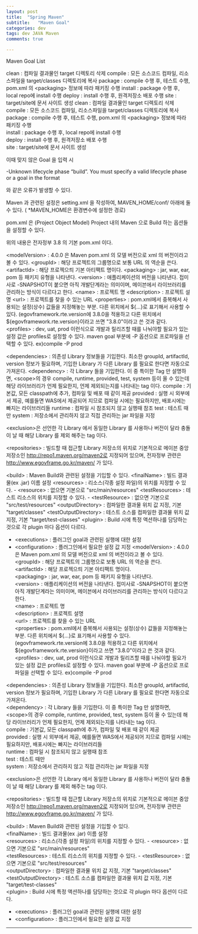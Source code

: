 ```yaml
---
layout: post
title:  "Spring Maven"
subtitle:   "Maven Goal"
categories: dev
tags: dev JAVA Maven
comments: true

---
```

Maven Goal List


clean 	: 컴파일 결과물인 target 디렉토리 삭제
compile : 모든 소스코드 컴파일, 리소스파일을 target/classes 디렉토리에 복사
package : compile 수행 후, 테스트 수행, pom.xml 의 &lt;packaging&gt; 정보에 따라 패키징 수행
install : package 수행 후, local repo에 install 수행
deploy	: install 수행 후, 원격저장소 배포 수행
site 	: target/site에 문서 사이트 생성
clean 	: 컴파일 결과물인 target 디렉토리 삭제  
compile : 모든 소스코드 컴파일, 리소스파일을 target/classes 디렉토리에 복사  
package : compile 수행 후, 테스트 수행, pom.xml 의 &lt;packaging&gt; 정보에 따라 패키징 수행  
install : package 수행 후, local repo에 install 수행  
deploy	: install 수행 후, 원격저장소 배포 수행  
site 	: target/site에 문서 사이트 생성  

이때 맞지 않은 Goal 을 입력 시 

-Unknown lifecycle phase “build”. You must specify a valid lifecycle phase or a goal in the format

와 같은 오류가 발생할 수 있다.

Maven 과 관련된 설정은 
setting.xml 을 작성하여,  MAVEN_HOME/conf/ 아래에 둘 수 있다. ( *MAVEN_HOME은 환경변수에 설정한 경로)

pom.xml 은 (Project Object Model) Project 내의 Maven 으로 Build 하는 옵션들을 설정할 수 있다.

<script src="https://gist.github.com/poorwolf01/c46d7fb592a455779b34c3b72dd9c940.js"></script>

위의 내용은 전자정부 3.8 의 기본 pom.xml 이다.

&lt;modelVersion&gt;	: 4.0.0 은 Maven pom.xml 의 모델 버전으로 xml 의 버전이라고 볼 수 있다.
&lt;groupId&gt;			: 해당 프로젝트의 그룹명으로 보통 URL 의 역순을 쓴다.
&lt;artifactId&gt; 		: 해당 프로젝으틔 기본 아티팩트 명이다.
&lt;packaging&gt;		: jar, war, ear, pom 등 패키지 유형을 나타낸다.
&lt;version&gt;			: 애플리케이션의 버전을 나타낸다. 접미사로 -SNAPSHOT이 붙으면 아직 개발단계라는 의미이며, 메이븐에서 라이브러리를 관리하는 방식이 다르다고 한다.
&lt;name&gt; 			: 프로젝트 명
&lt;description&gt; 	: 프로젝트 설명
&lt;url&gt; 			: 프로젝트를 찾을 수 있는 URL
&lt;properties&gt; 		: pom.xml에서 중복해서 사용되는 설정(상수) 값들을 지정해놓는 부분. 다른 위치에서 ${...}로 표기해서 사용할 수 있다. (egovframework.rte.version에 3.8.0을 적용하고 다른 위치에서 ${egovframework.rte.version}이라고 쓰면 "3.8.0"이라고 쓴 것과 같다.
&lt;profiles&gt;		: dev, uat, prod 이런식으로 개발과 릴리즈할 때를 나눠야할 필요가 있는 설정 값은 profiles로 설정할 수 있다. maven goal 부분에 -P 옵션으로 프로파일을 선택할 수 있다. ex)compile -P prod

&lt;dependencies&gt;	: 의존성 Library 정보들을 기입한다. 최소한 groupId, artifactId, version 정보가 필요하며, 기입한 Library 가 다른 Library 를 필요로 한다면 자동으로 가져온다.
&lt;dependency&gt;		: 각 Library 들을 기입한다. 이 중 특이한 Tag 만 설명하면, 
&lt;scope&gt;의 경우 compile, runtime, provided, test, system 등이 올 수 있는데 해당 라이브러리가 언제 필요한지, 언제 제외되는지를 나타내는 tag 이다.
	compile		: 기본값, 모든 classpath에 추가, 컴파일 및 배포 때 같이 제공
	provided	: 실행 시 외부에서 제공, 예를들면 WAS에서 제공되어 지므로 컴파일 시에는 필요하지만, 배포시에는 빠지는 라이브러리들
	runtime		: 컴파일 시 참조되지 않고 실행때 참조
	test 		: 테스트 때만
	system 		: 저장소에서 관리하지 않고 직접 관리하는 jar 파일을 지정

&lt;exclusion&gt;은 선언한 각 Library 에서 동일한 Library 를 사용하나 버전이 달라 충돌이 날 때 해당 Library 를 제외 해주는 tag 이다.

&lt;repositories&gt;	: 빌드할 때 접근할 Library 저장소의 위치로 기본적으로 메이븐 중앙 저장소인 http://repo1.maven.org/maven2로 지정되어 있으며, 전자정부 관련은 http://www.egovframe.go.kr/maven/ 가 있다.

&lt;build&gt;			: Maven Build와 관련된 설정을 기입할 수 있다. 
&lt;finalName&gt; 		: 빌드 결과물(ex .jar) 이름 설정
&lt;resources&gt; 		: 리소스(각종 설정 파일)의 위치를 지정할 수 있다. - &lt;resource&gt; : 없으면 기본으로 "src/main/resources"
&lt;testResources&gt; 	: 테스트 리소스의 위치를 지정할 수 있다. - &lt;testResource&gt; : 없으면 기본으로 "src/test/resources"
&lt;outputDirectory&gt; : 컴파일한 결과물 위치 값 지정, 기본 "target/classes"
&lt;testOutputDirectory&gt; : 테스트 소스를 컴파일한 결과물 위치 값 지정, 기본 "target/test-classes"
&lt;plugin&gt; 			: Build 시에 특정 액션하나를 담당하는 것으로 각 plugin 마다 옵션이 다르다. 
- &lt;executions&gt; 	: 플러그인 goal과 관련된 실행에 대한 설정
- &lt;configuration&gt; : 플러그인에서 필요한 설정 값 지정
&lt;modelVersion&gt;	: 4.0.0 은 Maven pom.xml 의 모델 버전으로 xml 의 버전이라고 볼 수 있다.  
&lt;groupId&gt;			: 해당 프로젝트의 그룹명으로 보통 URL 의 역순을 쓴다.  
&lt;artifactId&gt; 		: 해당 프로젝으틔 기본 아티팩트 명이다.  
&lt;packaging&gt;		: jar, war, ear, pom 등 패키지 유형을 나타낸다.  
&lt;version&gt;			: 애플리케이션의 버전을 나타낸다. 접미사로 -SNAPSHOT이 붙으면 아직 개발단계라는 의미이며, 메이븐에서 라이브러리를 관리하는 방식이 다르다고 한다.  
&lt;name&gt; 			: 프로젝트 명  
&lt;description&gt; 	: 프로젝트 설명  
&lt;url&gt; 			: 프로젝트를 찾을 수 있는 URL  
&lt;properties&gt; 		: pom.xml에서 중복해서 사용되는 설정(상수) 값들을 지정해놓는 부분. 다른 위치에서 ${...}로 표기해서 사용할 수 있다. (egovframework.rte.version에 3.8.0을 적용하고 다른 위치에서 ${egovframework.rte.version}이라고 쓰면 "3.8.0"이라고 쓴 것과 같다.  
&lt;profiles&gt;		: dev, uat, prod 이런식으로 개발과 릴리즈할 때를 나눠야할 필요가 있는 설정 값은 profiles로 설정할 수 있다. maven goal 부분에 -P 옵션으로 프로파일을 선택할 수 있다. ex)compile -P prod  

&lt;dependencies&gt;	: 의존성 Library 정보들을 기입한다. 최소한 groupId, artifactId, version 정보가 필요하며, 기입한 Library 가 다른 Library 를 필요로 한다면 자동으로 가져온다.  
&lt;dependency&gt;		: 각 Library 들을 기입한다. 이 중 특이한 Tag 만 설명하면,   
&lt;scope&gt;의 경우 compile, runtime, provided, test, system 등이 올 수 있는데 해당 라이브러리가 언제 필요한지, 언제 제외되는지를 나타내는 tag 이다.  
	compile		: 기본값, 모든 classpath에 추가, 컴파일 및 배포 때 같이 제공  
	provided	: 실행 시 외부에서 제공, 예를들면 WAS에서 제공되어 지므로 컴파일 시에는 필요하지만, 배포시에는 빠지는 라이브러리들  
	runtime		: 컴파일 시 참조되지 않고 실행때 참조  
	test 		: 테스트 때만  
	system 		: 저장소에서 관리하지 않고 직접 관리하는 jar 파일을 지정  

&lt;exclusion&gt;은 선언한 각 Library 에서 동일한 Library 를 사용하나 버전이 달라 충돌이 날 때 해당 Library 를 제외 해주는 tag 이다.  

&lt;repositories&gt;	: 빌드할 때 접근할 Library 저장소의 위치로 기본적으로 메이븐 중앙 저장소인 http://repo1.maven.org/maven2로 지정되어 있으며, 전자정부 관련은 http://www.egovframe.go.kr/maven/ 가 있다.  

&lt;build&gt;			: Maven Build와 관련된 설정을 기입할 수 있다.   
&lt;finalName&gt; 		: 빌드 결과물(ex .jar) 이름 설정  
&lt;resources&gt; 		: 리소스(각종 설정 파일)의 위치를 지정할 수 있다. - &lt;resource&gt; : 없으면 기본으로 "src/main/resources"  
&lt;testResources&gt; 	: 테스트 리소스의 위치를 지정할 수 있다. - &lt;testResource&gt; : 없으면 기본으로 "src/test/resources"  
&lt;outputDirectory&gt; : 컴파일한 결과물 위치 값 지정, 기본 "target/classes"  
&lt;testOutputDirectory&gt; : 테스트 소스를 컴파일한 결과물 위치 값 지정, 기본 "target/test-classes"  
&lt;plugin&gt; 			: Build 시에 특정 액션하나를 담당하는 것으로 각 plugin 마다 옵션이 다르다.   
- &lt;executions&gt; 	: 플러그인 goal과 관련된 실행에 대한 설정  
- &lt;configuration&gt; : 플러그인에서 필요한 설정 값 지정  


---

